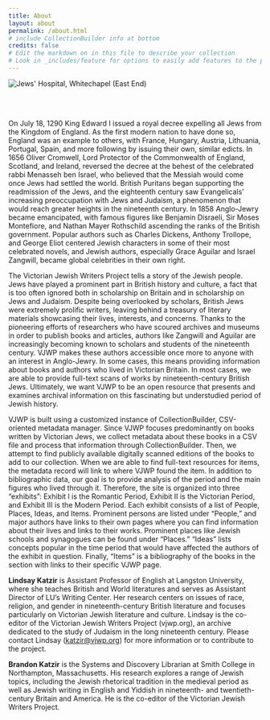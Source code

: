 ```yaml
---
title: About
layout: about
permalink: /about.html
# include CollectionBuilder info at bottom
credits: false
# Edit the markdown on in this file to describe your collection
# Look in _includes/feature for options to easily add features to the page
---
```

<!-- Matomo -->
<script>
  var _paq = window._paq = window._paq || [];
  /* tracker methods like "setCustomDimension" should be called before "trackPageView" */
  _paq.push(['trackPageView']);
  _paq.push(['enableLinkTracking']);
  (function() {
    var u="https://victorianjewishwritersproject.matomo.cloud/";
    _paq.push(['setTrackerUrl', u+'matomo.php']);
    _paq.push(['setSiteId', '1']);
    var d=document, g=d.createElement('script'), s=d.getElementsByTagName('script')[0];
    g.async=true; g.src='//cdn.matomo.cloud/victorianjewishwritersproject.matomo.cloud/matomo.js'; s.parentNode.insertBefore(g,s);
  })();
</script>
<!-- End Matomo Code -->

<style>
img {
     max-width: 100%;
     height: auto;
}
</style>
<div class=img>
<img src="objects/jews-hospital.jpg"
     alt="Jews' Hospital, Whitechapel (East End)"
     style="float: left; margin-right: 10px; padding-bottom:20px;" />  </div>
<br>  <br>

&nbsp;

<!-----

Yay, no errors, warnings, or alerts!

Conversion time: 0.189 seconds.


Using this Markdown file:

1. Paste this output into your source file.
2. See the notes and action items below regarding this conversion run.
3. Check the rendered output (headings, lists, code blocks, tables) for proper
   formatting and use a linkchecker before you publish this page.

Conversion notes:

* Docs to Markdown version 1.0β33
* Thu Feb 24 2022 09:17:43 GMT-0800 (PST)
* Source doc: about.md
----->


On July 18, 1290 King Edward I issued a royal decree expelling all Jews from the Kingdom of England. As the first modern nation to have done so, England was an example to others, with France, Hungary, Austria, Lithuania, Portugal, Spain, and more following by issuing their own, similar edicts. In 1656 Oliver Cromwell, Lord Protector of the Commonwealth of England, Scotland, and Ireland, reversed the decree at the behest of the celebrated rabbi Menasseh ben Israel, who believed that the Messiah would come once Jews had settled the world. British Puritans began supporting the readmission of the Jews, and the eighteenth century saw Evangelicals’ increasing preoccupation with Jews and Judaism, a phenomenon that would reach greater heights in the nineteenth century. In 1858 Anglo-Jewry became emancipated, with famous figures like Benjamin Disraeli, Sir Moses Montefiore, and Nathan Mayer Rothschild ascending the ranks of the British government. Popular authors such as Charles Dickens, Anthony Trollope, and George Eliot centered Jewish characters in some of their most celebrated novels, and Jewish authors, especially Grace Aguilar and Israel Zangwill, became global celebrities in their own right.

The Victorian Jewish Writers Project tells a story of the Jewish people. Jews have played a prominent part in British history and culture, a fact that is too often ignored both in scholarship on Britain and in scholarship on Jews and Judaism. Despite being overlooked by scholars, British Jews were extremely prolific writers, leaving behind a treasury of literary materials showcasing their lives, interests, and concerns. Thanks to the pioneering efforts of researchers who have scoured archives and museums in order to publish books and articles, authors like Zangwill and Aguilar are increasingly becoming known to scholars and students of the nineteenth century. VJWP makes these authors accessible once more to anyone with an interest in Anglo-Jewry. In some cases, this means providing information about books and authors who lived in Victorian Britain. In most cases, we are able to provide full-text scans of works by nineteenth-century British Jews. Ultimately, we want VJWP to be an open resource that presents and examines archival information on this fascinating but understudied period of Jewish history.

VJWP is built using a customized instance of CollectionBuilder, CSV-oriented metadata manager. Since VJWP focuses predominantly on books written by Victorian Jews, we collect metadata about these books in a CSV file and process that information through CollectionBuilder. Then, we attempt to find publicly available digitally scanned editions of the books to add to our collection. When we are able to find full-text resources for items, the metadata record will link to where VJWP found the item. In addition to bibliographic data, our goal is to provide analysis of the period and the main figures who lived through it. Therefore, the site is organized into three “exhibits”: Exhibit I is the Romantic Period, Exhibit II is the Victorian Period, and Exhibit III is the Modern Period. Each exhibit consists of a list of People, Places, Ideas, and Items. Prominent persons are listed under “People,” and major authors have links to their own pages where you can find information about their lives and links to their works. Prominent places like Jewish schools and synagogues can be found under “Places.” “Ideas” lists concepts popular in the time period that would have affected the authors of the exhibit in question. Finally, “Items” is a bibliography of the books in the section with links to their specific VJWP page.

**Lindsay Katzir** is Assistant Professor of English at Langston University, where she teaches British and World literatures and serves as Assistant Director of LU’s Writing Center. Her research centers on issues of race, religion, and gender in nineteenth-century British literature and focuses particularly on Victorian Jewish literature and culture. Lindsay is the co-editor of the Victorian Jewish Writers Project (vjwp.org), an archive dedicated to the study of Judaism in the long nineteenth century. Please contact Lindsay ([katzir@vjwp.org](mailto:katzir@vjwp.org)) for more information or to contribute to the project.

**Brandon Katzir** is the Systems and Discovery Librarian at Smith College in Northampton, Massachusetts. His research explores a range of Jewish topics, including the Jewish rhetorical tradition in the medieval period as well as Jewish writing in English and Yiddish in nineteenth- and twentieth-century Britain and America. He is the co-editor of the Victorian Jewish Writers Project. 

&nbsp;